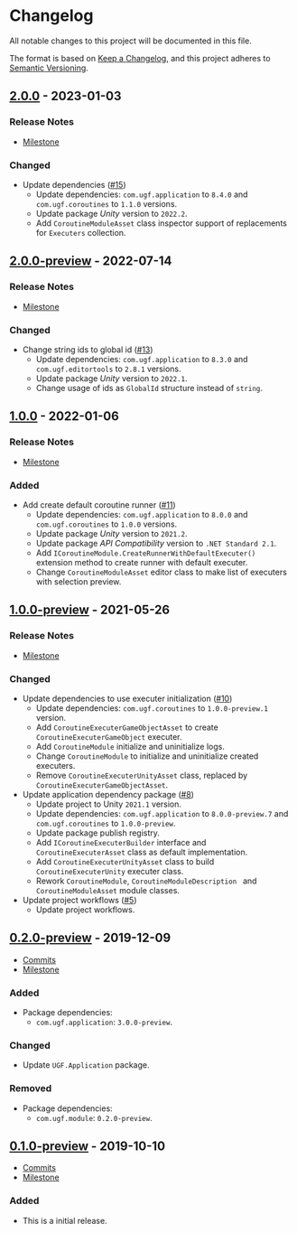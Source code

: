 # Changelog

All notable changes to this project will be documented in this file.

The format is based on [Keep a Changelog](https://keepachangelog.com/en/1.0.0/),
and this project adheres to [Semantic Versioning](https://semver.org/spec/v2.0.0.html).

## [2.0.0](https://github.com/unity-game-framework/ugf-module-coroutines/releases/tag/2.0.0) - 2023-01-03  

### Release Notes

- [Milestone](https://github.com/unity-game-framework/ugf-module-coroutines/milestone/6?closed=1)  
    

### Changed

- Update dependencies ([#15](https://github.com/unity-game-framework/ugf-module-coroutines/issues/15))  
    - Update dependencies: `com.ugf.application` to `8.4.0` and `com.ugf.coroutines` to `1.1.0` versions.
    - Update package _Unity_ version to `2022.2`.
    - Add `CoroutineModuleAsset` class inspector support of replacements for `Executers` collection.

## [2.0.0-preview](https://github.com/unity-game-framework/ugf-module-coroutines/releases/tag/2.0.0-preview) - 2022-07-14  

### Release Notes

- [Milestone](https://github.com/unity-game-framework/ugf-module-coroutines/milestone/5?closed=1)  
    

### Changed

- Change string ids to global id ([#13](https://github.com/unity-game-framework/ugf-module-coroutines/issues/13))  
    - Update dependencies: `com.ugf.application` to `8.3.0` and `com.ugf.editortools` to `2.8.1` versions.
    - Update package _Unity_ version to `2022.1`.
    - Change usage of ids as `GlobalId` structure instead of `string`.

## [1.0.0](https://github.com/unity-game-framework/ugf-module-coroutines/releases/tag/1.0.0) - 2022-01-06  

### Release Notes

- [Milestone](https://github.com/unity-game-framework/ugf-module-coroutines/milestone/4?closed=1)  
    

### Added

- Add create default coroutine runner ([#11](https://github.com/unity-game-framework/ugf-module-coroutines/issues/11))  
    - Update dependencies: `com.ugf.application` to `8.0.0` and `com.ugf.coroutines` to `1.0.0` versions.
    - Update package _Unity_ version to `2021.2`.
    - Update package _API Compatibility_ version to `.NET Standard 2.1`.
    - Add `ICoroutineModule.CreateRunnerWithDefaultExecuter()` extension method to create runner with default executer.
    - Change `CoroutineModuleAsset` editor class to make list of executers with selection preview.

## [1.0.0-preview](https://github.com/unity-game-framework/ugf-module-coroutines/releases/tag/1.0.0-preview) - 2021-05-26  

### Release Notes

- [Milestone](https://github.com/unity-game-framework/ugf-module-coroutines/milestone/3?closed=1)  
    

### Changed

- Update dependencies to use executer initialization ([#10](https://github.com/unity-game-framework/ugf-module-coroutines/pull/10))  
    - Update dependencies: `com.ugf.coroutines` to `1.0.0-preview.1` version.
    - Add `CoroutineExecuterGameObjectAsset` to create `CoroutineExecuterGameObject` executer.
    - Add `CoroutineModule` initialize and uninitialize logs.
    - Change `CoroutineModule` to initialize and uninitialize created executers.
    - Remove `CoroutineExecuterUnityAsset` class, replaced by `CoroutineExecuterGameObjectAsset`.
- Update application dependency package ([#8](https://github.com/unity-game-framework/ugf-module-coroutines/pull/8))  
    - Update project to Unity `2021.1` version.
    - Update dependencies: `com.ugf.application` to `8.0.0-preview.7` and `com.ugf.coroutines` to `1.0.0-preview`.
    - Update package publish registry.
    - Add `ICoroutineExecuterBuilder` interface and `CoroutineExecuterAsset` class as default implementation.
    - Add `CoroutineExecuterUnityAsset` class to build `CoroutineExecuterUnity` executer class.
    - Rework `CoroutineModule`, `CoroutineModuleDescription ` and `CoroutineModuleAsset` module classes.
- Update project workflows ([#5](https://github.com/unity-game-framework/ugf-module-coroutines/issues/5))  
    - Update project workflows.

## [0.2.0-preview](https://github.com/unity-game-framework/ugf-module-coroutines/releases/tag/0.2.0-preview) - 2019-12-09  

- [Commits](https://github.com/unity-game-framework/ugf-module-coroutines/compare/0.1.0-preview...0.2.0-preview)
- [Milestone](https://github.com/unity-game-framework/ugf-module-coroutines/milestone/2?closed=1)

### Added
- Package dependencies:
    - `com.ugf.application`: `3.0.0-preview`.

### Changed
- Update `UGF.Application` package.

### Removed
- Package dependencies:
    - `com.ugf.module`: `0.2.0-preview`.

## [0.1.0-preview](https://github.com/unity-game-framework/ugf-module-coroutines/releases/tag/0.1.0-preview) - 2019-10-10  

- [Commits](https://github.com/unity-game-framework/ugf-module-coroutines/compare/b36632a...0.1.0-preview)
- [Milestone](https://github.com/unity-game-framework/ugf-module-coroutines/milestone/1?closed=1)

### Added
- This is a initial release.


